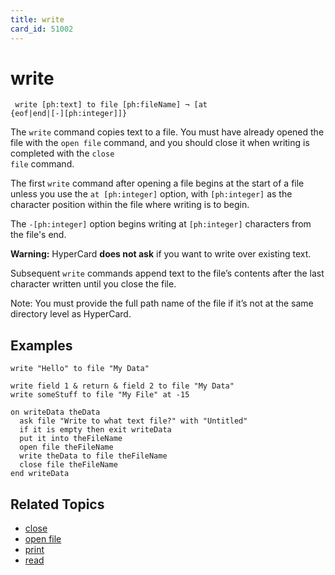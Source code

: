 ```yaml
---
title: write
card_id: 51002
---
```


# write

<code><pre>
write [ph:text] to file [ph:fileName] ¬
 [at {eof|end|[-][ph:integer]]}
</pre></code>

The <code>write</code> command copies text to a file. You must have already opened the file with the <code>open file</code> command, and you should close it when writing is completed with the <code>close file</code> command.  

The first <code>write</code> command after opening a file begins at the start of a file unless you use the <code>at [ph:integer]</code> option, with <code>[ph:integer]</code> as the character position within the file where writing is to begin.

The <code>-[ph:integer]</code> option begins writing at <code>[ph:integer]</code> characters from the file's end.

<b>Warning:</b> HyperCard <b>does not ask</b> if you want to write over existing text.

Subsequent <code>write</code> commands append text to the file’s contents after the last character written until you close the file.

Note: You must provide the full path name of the file if it’s not at the same directory level as HyperCard. 

## Examples

```
write "Hello" to file "My Data"

write field 1 & return & field 2 to file "My Data"
write someStuff to file "My File" at -15

on writeData theData
  ask file "Write to what text file?" with "Untitled"
  if it is empty then exit writeData
  put it into theFileName
  open file theFileName
  write theData to file theFileName
  close file theFileName
end writeData
```

## Related Topics

* [close](/HyperTalkReference/commands/close)
* [open file](/HyperTalkReference/commands/open-file)
* [print](/HyperTalkReference/commands/print)
* [read](/HyperTalkReference/commands/read)
